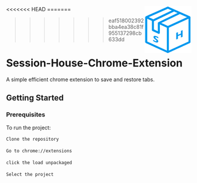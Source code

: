 
<img src="icon_small.png" align="right"/>
<<<<<<< HEAD
=======

>>>>>>> eaf518002392bba4ea38c81f955137298cb633dd
# Session-House-Chrome-Extension

A simple efficient chrome extension to save and restore tabs.

## Getting Started

### Prerequisites

To run the project:
```
Clone the repository 

Go to chrome://extensions 

click the load unpackaged 

Select the project
```
